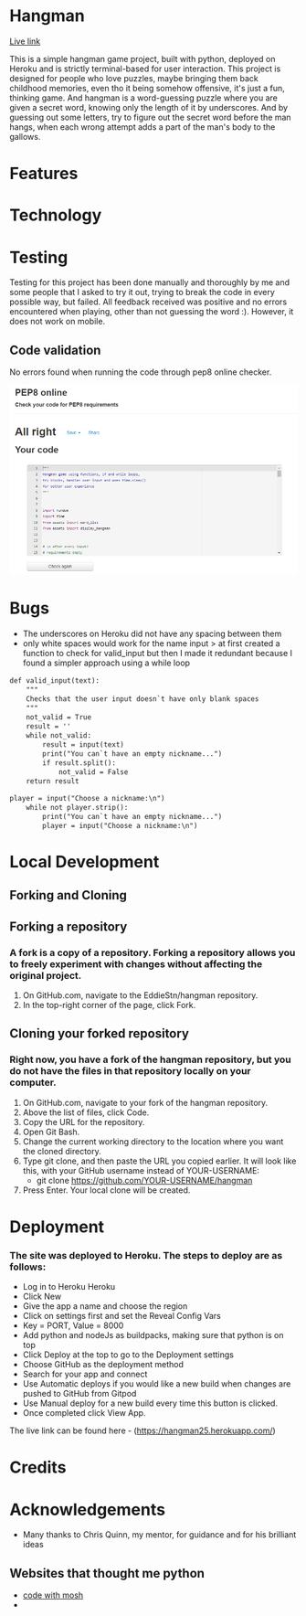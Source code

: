 # Hangman

[Live link](https://hangman25.herokuapp.com/)

This is a simple hangman game project, built with python, deployed on Heroku and is strictly terminal-based for user interaction.
This project is designed for people who love puzzles, maybe bringing them back childhood memories, even tho it being somehow offensive, it's just a fun, thinking game.
And hangman is a word-guessing puzzle where you are given a secret word, knowing only the length of it by underscores. And by guessing out some letters, try to figure out the secret word before the man hangs, when each wrong attempt adds a part of the man's body to the gallows.

# Features

# Technology 

# Testing

Testing for this project has been done manually and thoroughly by me and some people that I asked to try it out, trying to break the code in every possible way, but failed. All feedback received was positive and no errors encountered when playing, other than not guessing the word :). However, it does not work on mobile.

## Code validation

No errors found when running the code through pep8 online checker.

<img src="assets/pep8.png" alt="code validator pep8" width="600">

# Bugs

* The underscores on Heroku did not have any spacing between them
* only white spaces would work for the name input > at first created a function to check for valid_input but then I made it redundant because I found a simpler approach using a while loop

```
def valid_input(text):
    """
    Checks that the user input doesn`t have only blank spaces
    """
    not_valid = True
    result = ''
    while not_valid:
        result = input(text)
        print("You can`t have an empty nickname...")
        if result.split():
            not_valid = False
    return result
```
```
player = input("Choose a nickname:\n")
    while not player.strip():
        print("You can`t have an empty nickname...")
        player = input("Choose a nickname:\n")
```

# Local Development

## Forking and Cloning

## Forking a repository
### A fork is a copy of a repository. Forking a repository allows you to freely experiment with changes without affecting the original project.
1. On GitHub.com, navigate to the EddieStn/hangman repository.
2. In the top-right corner of the page, click Fork.

## Cloning your forked repository
### Right now, you have a fork of the hangman repository, but you do not have the files in that repository locally on your computer.
1. On GitHub.com, navigate to your fork of the hangman repository.
2. Above the list of files, click Code.
3. Copy the URL for the repository.
4. Open Git Bash.
5. Change the current working directory to the location where you want the cloned directory.
6. Type git clone, and then paste the URL you copied earlier. It will look like this, with your GitHub username instead of YOUR-USERNAME:
   - git clone https://github.com/YOUR-USERNAME/hangman
7. Press Enter. Your local clone will be created.

# Deployment
### The site was deployed to Heroku. The steps to deploy are as follows:

* Log in to Heroku Heroku
* Click New
* Give the app a name and choose the region
* Click on settings first and set the Reveal Config Vars
* Key = PORT, Value = 8000
* Add python and nodeJs as buildpacks, making sure that python is on top
* Click Deploy at the top to go to the Deployment settings
* Choose GitHub as the deployment method
* Search for your app and connect
* Use Automatic deploys if you would like a new build when changes are pushed to GitHub from Gitpod
* Use Manual deploy for a new build every time this button is clicked.
* Once completed click View App.

The live link can be found here - (https://hangman25.herokuapp.com/)

# Credits

# Acknowledgements

* Many thanks to Chris Quinn, my mentor, for guidance and for his brilliant ideas

## Websites that thought me python

* [code with mosh](https://codewithmosh.com/)
* 
